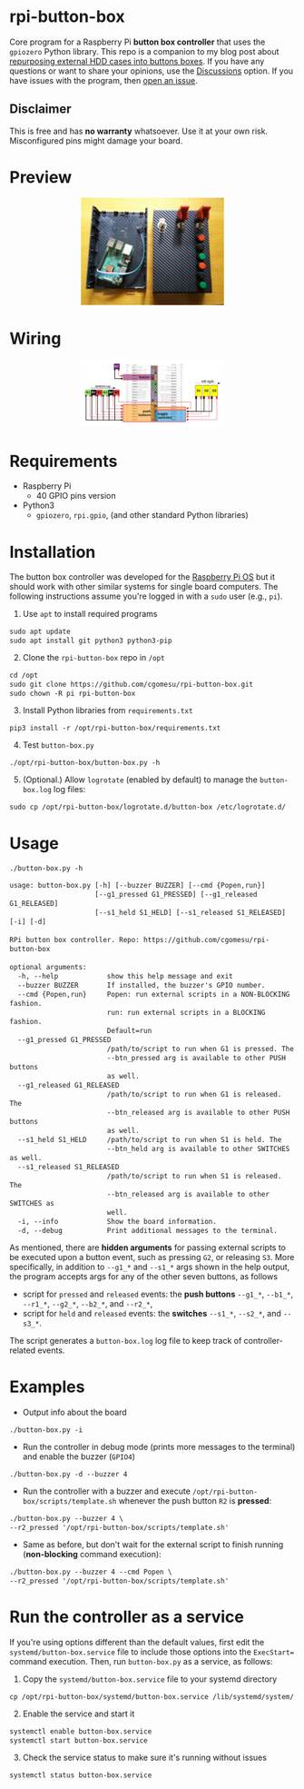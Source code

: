 # rpi-button-box
Core program for a Raspberry Pi **button box controller** that uses the `gpiozero` Python library.  This repo is a companion to my blog post about [repurposing external HDD cases into buttons boxes](https://cgomesu.com/blog/Rpi-button-box-ehdd-enclosure/).  If you have any questions or want to share your opinions, use the [Discussions](https://github.com/cgomesu/rpi-button-box/discussions) option.  If you have issues with the program, then [open an issue](https://github.com/cgomesu/rpi-button-box/issues).

## Disclaimer
This is free and has **no warranty** whatsoever.  Use it at your own risk.  Misconfigured pins might damage your board.

# Preview
<p align="center">
  <img src="imgs/preview-rpi-and-buttons.jpg" style="width: 50%;">
</p>


# Wiring
<p align="center">
  <img src="imgs/button-box-wiring.jpg" style="width: 50%;">
</p>

# Requirements
* Raspberry Pi
  * 40 GPIO pins version
* Python3
  * `gpiozero`, `rpi.gpio`, (and other standard Python libraries)

# Installation
The button box controller was developed for the [Raspberry Pi OS](https://www.raspberrypi.org/software/) but it should work with other similar systems for single board computers.  The following instructions assume you're logged in with a `sudo` user (e.g., `pi`).

1. Use `apt` to install required programs
```
sudo apt update
sudo apt install git python3 python3-pip
```
2. Clone the `rpi-button-box` repo in `/opt`
```
cd /opt
sudo git clone https://github.com/cgomesu/rpi-button-box.git
sudo chown -R pi rpi-button-box
```
3. Install Python libraries from `requirements.txt`
```
pip3 install -r /opt/rpi-button-box/requirements.txt
```
4. Test `button-box.py`
```
./opt/rpi-button-box/button-box.py -h
```
5. (Optional.) Allow `logrotate` (enabled by default) to manage the `button-box.log` log files:
```
sudo cp /opt/rpi-button-box/logrotate.d/button-box /etc/logrotate.d/
```

# Usage
```
./button-box.py -h
```
```
usage: button-box.py [-h] [--buzzer BUZZER] [--cmd {Popen,run}]
                     [--g1_pressed G1_PRESSED] [--g1_released G1_RELEASED]
                     [--s1_held S1_HELD] [--s1_released S1_RELEASED] [-i] [-d]

RPi button box controller. Repo: https://github.com/cgomesu/rpi-button-box

optional arguments:
  -h, --help            show this help message and exit
  --buzzer BUZZER       If installed, the buzzer's GPIO number.
  --cmd {Popen,run}     Popen: run external scripts in a NON-BLOCKING fashion.
                        run: run external scripts in a BLOCKING fashion.
                        Default=run
  --g1_pressed G1_PRESSED
                        /path/to/script to run when G1 is pressed. The
                        --btn_pressed arg is available to other PUSH buttons
                        as well.
  --g1_released G1_RELEASED
                        /path/to/script to run when G1 is released. The
                        --btn_released arg is available to other PUSH buttons
                        as well.
  --s1_held S1_HELD     /path/to/script to run when S1 is held. The
                        --btn_held arg is available to other SWITCHES as well.
  --s1_released S1_RELEASED
                        /path/to/script to run when S1 is released. The
                        --btn_released arg is available to other SWITCHES as
                        well.
  -i, --info            Show the board information.
  -d, --debug           Print additional messages to the terminal.
```

As mentioned, there are **hidden arguments** for passing external scripts to be executed upon a button event, such as pressing `G2`, or releasing `S3`.  More specifically, in addition to `--g1_*` and `--s1_*` args shown in the help output, the program accepts args for any of the other seven buttons, as follows

* script for `pressed` and `released` events: the **push buttons** `--g1_*`, `--b1_*`, `--r1_*`, `--g2_*`, `--b2_*`, and `--r2_*`,
* script for `held` and `released` events: the **switches** `--s1_*`, `--s2_*`, and `--s3_*`.

The script generates a `button-box.log` log file to keep track of controller-related events.

# Examples
* Output info about the board
```
./button-box.py -i
```

* Run the controller in debug mode (prints more messages to the terminal) and enable the buzzer (`GPIO4`)
```
./button-box.py -d --buzzer 4
```

* Run the controller with a buzzer and execute `/opt/rpi-button-box/scripts/template.sh` whenever the push button `R2` is **pressed**:
```
./button-box.py --buzzer 4 \
--r2_pressed '/opt/rpi-button-box/scripts/template.sh'
```

* Same as before, but don't wait for the external script to finish running (**non-blocking** command execution):
```
./button-box.py --buzzer 4 --cmd Popen \
--r2_pressed '/opt/rpi-button-box/scripts/template.sh'
```

# Run the controller as a service
If you're using options different than the default values, first edit the `systemd/button-box.service` file to include those options into the `ExecStart=` command execution. Then, run `button-box.py` as a service, as follows:

1. Copy the `systemd/button-box.service` file to your systemd directory
```
cp /opt/rpi-button-box/systemd/button-box.service /lib/systemd/system/
```
2. Enable the service and start it
```
systemctl enable button-box.service
systemctl start button-box.service
```
3. Check the service status to make sure it's running without issues
```
systemctl status button-box.service
```

